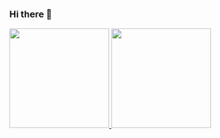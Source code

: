 ### Hi there 👋

  <a href="https://github.com/dud4s">
  <img height="180em" src="https://github-readme-stats.vercel.app/api?username=dud4s&show_icons=true&theme=dracula&include_all_commits=true&count_private=true"/>
  <img height="180em" src="https://github-readme-stats.vercel.app/api/top-langs/?username=dud4s&layout=compact&langs_count=7&theme=dracula"/>
</div>
